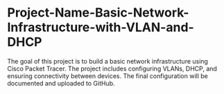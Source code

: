 # Project-Name-Basic-Network-Infrastructure-with-VLAN-and-DHCP
The goal of this project is to build a basic network infrastructure using Cisco Packet Tracer. The project includes configuring VLANs, DHCP, and ensuring connectivity between devices. The final configuration will be documented and uploaded to GitHub.

